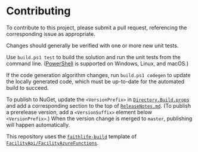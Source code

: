 # Contributing

To contribute to this project, please submit a pull request, referencing the corresponding issue as appropriate.

Changes should generally be verified with one or more new unit tests.

Use `build.ps1 test` to build the solution and run the unit tests from the command line. ([PowerShell](https://docs.microsoft.com/en-us/powershell/scripting/install/installing-powershell) is supported on Windows, Linux, and macOS.)

If the code generation algorithm changes, run `build.ps1 codegen` to update the locally generated code, which must be up-to-date for the automated build to succeed.

To publish to NuGet, update the `<VersionPrefix>` in [`Directory.Build.props`](Directory.Build.props) and add a corresponding section to the top of [`ReleaseNotes.md`](ReleaseNotes.md). (To publish a prerelease version, add a `<VersionSuffix>` element below `<VersionPrefix>`.) When the version change is merged to `master`, publishing will happen automatically.

This repository uses the [`faithlife-build`](https://github.com/FacilityApi/FacilityAzureFunctions/tree/faithlife-build) template of [`FacilityApi/FacilityAzureFunctions`](https://github.com/FacilityApi/FacilityAzureFunctions).

